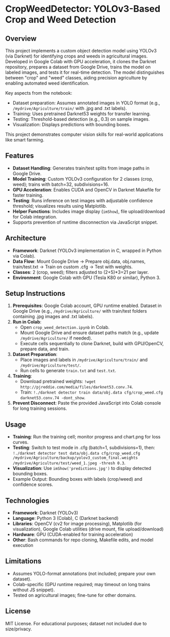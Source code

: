 # CropWeedDetector: YOLOv3-Based Crop and Weed Detection

## Overview
This project implements a custom object detection model using YOLOv3 (via Darknet) for identifying crops and weeds in agricultural images. Developed in Google Colab with GPU acceleration, it clones the Darknet repository, prepares a dataset from Google Drive, trains the model on labeled images, and tests it for real-time detection. The model distinguishes between "crop" and "weed" classes, aiding precision agriculture by enabling automated weed identification.

Key aspects from the notebook:
- Dataset preparation: Assumes annotated images in YOLO format (e.g., `/mydrive/Agriculture/train/` with .jpg and .txt labels).
- Training: Uses pretrained Darknet53 weights for transfer learning.
- Testing: Threshold-based detection (e.g., 0.3) on sample images.
- Visualization: Displays predictions with bounding boxes.

This project demonstrates computer vision skills for real-world applications like smart farming.

## Features
- **Dataset Handling**: Generates train/test splits from image paths in Google Drive.
- **Model Training**: Custom YOLOv3 configuration for 2 classes (crop, weed); trains with batch=32, subdivisions=16.
- **GPU Acceleration**: Enables CUDA and OpenCV in Darknet Makefile for faster training.
- **Testing**: Runs inference on test images with adjustable confidence threshold; visualizes results using Matplotlib.
- **Helper Functions**: Includes image display (`imShow`), file upload/download for Colab integration.
- Supports prevention of runtime disconnection via JavaScript snippet.

## Architecture
- **Framework**: Darknet (YOLOv3 implementation in C, wrapped in Python via Colab).
- **Data Flow**: Mount Google Drive → Prepare obj.data, obj.names, train/test.txt → Train on custom .cfg → Test with weights.
- **Classes**: 2 (crop, weed); filters adjusted to (2+5)*3=21 per layer.
- **Environment**: Google Colab with GPU (Tesla K80 or similar), Python 3.

## Setup Instructions
1. **Prerequisites**: Google Colab account, GPU runtime enabled. Dataset in Google Drive (e.g., `/mydrive/Agriculture/` with train/test folders containing .jpg images and .txt labels).
2. **Run in Colab**:
   - Open `crop_weed_detection.ipynb` in Colab.
   - Mount Google Drive and ensure dataset paths match (e.g., update `/mydrive/Agriculture/` if needed).
   - Execute cells sequentially to clone Darknet, build with GPU/OpenCV, prepare data, and train.
3. **Dataset Preparation**:
   - Place images and labels in `/mydrive/Agriculture/train/` and `/mydrive/Agriculture/test/`.
   - Run cells to generate `train.txt` and `test.txt`.
4. **Training**:
   - Download pretrained weights: `!wget http://pjreddie.com/media/files/darknet53.conv.74`.
   - Train: `!./darknet detector train data/obj.data cfg/crop_weed.cfg darknet53.conv.74 -dont_show`.
5. **Prevent Disconnect**: Paste the provided JavaScript into Colab console for long training sessions.

## Usage
- **Training**: Run the training cell; monitor progress and chart.png for loss curves.
- **Testing**: Switch to test mode in .cfg (batch=1, subdivisions=1), then: `!./darknet detector test data/obj.data cfg/crop_weed.cfg /mydrive/Agriculture/backup/yolov3_custom_final.weights /mydrive/Agriculture/test/weed_1.jpeg -thresh 0.3`.
- **Visualization**: Use `imShow('predictions.jpg')` to display detected bounding boxes.
- Example Output: Bounding boxes with labels (crop/weed) and confidence scores.

## Technologies
- **Framework**: Darknet (YOLOv3)
- **Language**: Python 3 (Colab), C (Darknet backend)
- **Libraries**: OpenCV (cv2 for image processing), Matplotlib (for visualization), Google Colab utilities (drive mount, file upload/download)
- **Hardware**: GPU (CUDA-enabled for training acceleration)
- **Other**: Bash commands for repo cloning, Makefile edits, and model execution

## Limitations
- Assumes YOLO-format annotations (not included; prepare your own dataset).
- Colab-specific (GPU runtime required; may timeout on long trains without JS snippet).
- Tested on agricultural images; fine-tune for other domains.

## License
MIT License. For educational purposes; dataset not included due to size/privacy.
